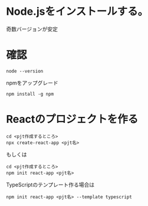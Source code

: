 # Node.jsをインストールする。
奇数バージョンが安定

# 確認
```command
node --version
```
npmをアップグレード
```command
npm install -g npm
```

# Reactのプロジェクトを作る
```command
cd <pjt作成するところ>
npx create-react-app <pjt名>
```
もしくは
```command
cd <pjt作成するところ>
npm init react-app <pjt名>
```
TypeScriptのテンプレート作る場合は
```
npm init react-app <pjt名> --template typescript
```
